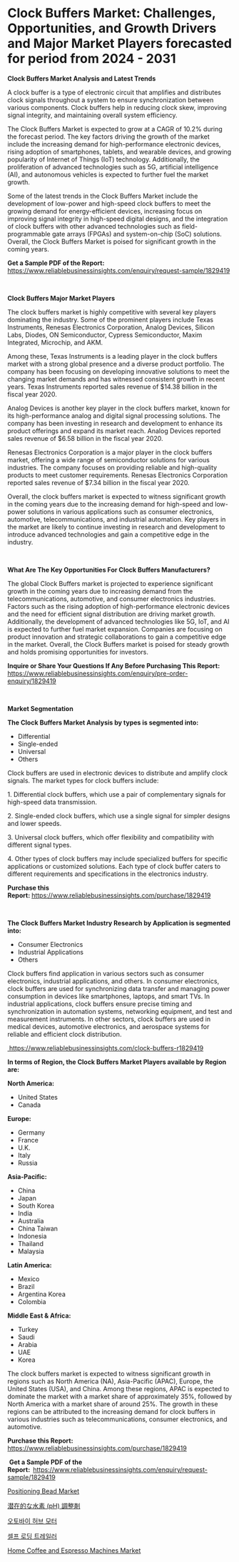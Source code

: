<p><h1>Clock Buffers Market: Challenges, Opportunities, and Growth Drivers and Major Market Players forecasted for period from 2024 - 2031</h1></p><p><strong>Clock Buffers Market Analysis and Latest Trends</strong></p>
<p><p>A clock buffer is a type of electronic circuit that amplifies and distributes clock signals throughout a system to ensure synchronization between various components. Clock buffers help in reducing clock skew, improving signal integrity, and maintaining overall system efficiency.</p><p>The Clock Buffers Market is expected to grow at a CAGR of 10.2% during the forecast period. The key factors driving the growth of the market include the increasing demand for high-performance electronic devices, rising adoption of smartphones, tablets, and wearable devices, and growing popularity of Internet of Things (IoT) technology. Additionally, the proliferation of advanced technologies such as 5G, artificial intelligence (AI), and autonomous vehicles is expected to further fuel the market growth.</p><p>Some of the latest trends in the Clock Buffers Market include the development of low-power and high-speed clock buffers to meet the growing demand for energy-efficient devices, increasing focus on improving signal integrity in high-speed digital designs, and the integration of clock buffers with other advanced technologies such as field-programmable gate arrays (FPGAs) and system-on-chip (SoC) solutions. Overall, the Clock Buffers Market is poised for significant growth in the coming years.</p></p>
<p><strong>Get a Sample PDF of the Report:&nbsp;</strong> <a href="https://www.reliablebusinessinsights.com/enquiry/request-sample/1829419">https://www.reliablebusinessinsights.com/enquiry/request-sample/1829419</a></p>
<p>&nbsp;</p>
<p><strong>Clock Buffers Major Market Players</strong></p>
<p><p>The clock buffers market is highly competitive with several key players dominating the industry. Some of the prominent players include Texas Instruments, Renesas Electronics Corporation, Analog Devices, Silicon Labs, Diodes, ON Semiconductor, Cypress Semiconductor, Maxim Integrated, Microchip, and AKM.</p><p>Among these, Texas Instruments is a leading player in the clock buffers market with a strong global presence and a diverse product portfolio. The company has been focusing on developing innovative solutions to meet the changing market demands and has witnessed consistent growth in recent years. Texas Instruments reported sales revenue of $14.38 billion in the fiscal year 2020.</p><p>Analog Devices is another key player in the clock buffers market, known for its high-performance analog and digital signal processing solutions. The company has been investing in research and development to enhance its product offerings and expand its market reach. Analog Devices reported sales revenue of $6.58 billion in the fiscal year 2020.</p><p>Renesas Electronics Corporation is a major player in the clock buffers market, offering a wide range of semiconductor solutions for various industries. The company focuses on providing reliable and high-quality products to meet customer requirements. Renesas Electronics Corporation reported sales revenue of $7.34 billion in the fiscal year 2020.</p><p>Overall, the clock buffers market is expected to witness significant growth in the coming years due to the increasing demand for high-speed and low-power solutions in various applications such as consumer electronics, automotive, telecommunications, and industrial automation. Key players in the market are likely to continue investing in research and development to introduce advanced technologies and gain a competitive edge in the industry.</p></p>
<p>&nbsp;</p>
<p><strong>What Are The Key Opportunities For Clock Buffers Manufacturers?</strong></p>
<p><p>The global Clock Buffers market is projected to experience significant growth in the coming years due to increasing demand from the telecommunications, automotive, and consumer electronics industries. Factors such as the rising adoption of high-performance electronic devices and the need for efficient signal distribution are driving market growth. Additionally, the development of advanced technologies like 5G, IoT, and AI is expected to further fuel market expansion. Companies are focusing on product innovation and strategic collaborations to gain a competitive edge in the market. Overall, the Clock Buffers market is poised for steady growth and holds promising opportunities for investors.</p></p>
<p><strong>Inquire or Share Your Questions If Any Before Purchasing This Report:</strong> <a href="https://www.reliablebusinessinsights.com/enquiry/pre-order-enquiry/1829419">https://www.reliablebusinessinsights.com/enquiry/pre-order-enquiry/1829419</a></p>
<p>&nbsp;</p>
<p><strong>Market Segmentation</strong></p>
<p><strong>The Clock Buffers Market Analysis by types is segmented into:</strong></p>
<p><ul><li>Differential</li><li>Single-ended</li><li>Universal</li><li>Others</li></ul></p>
<p><p>Clock buffers are used in electronic devices to distribute and amplify clock signals. The market types for clock buffers include:</p><p>1. Differential clock buffers, which use a pair of complementary signals for high-speed data transmission.</p><p>2. Single-ended clock buffers, which use a single signal for simpler designs and lower speeds.</p><p>3. Universal clock buffers, which offer flexibility and compatibility with different signal types.</p><p>4. Other types of clock buffers may include specialized buffers for specific applications or customized solutions. Each type of clock buffer caters to different requirements and specifications in the electronics industry.</p></p>
<p><strong>Purchase this Report:&nbsp;</strong><a href="https://www.reliablebusinessinsights.com/purchase/1829419">https://www.reliablebusinessinsights.com/purchase/1829419</a></p>
<p>&nbsp;</p>
<p><strong>The Clock Buffers Market Industry Research by Application is segmented into:</strong></p>
<p><ul><li>Consumer Electronics</li><li>Industrial Applications</li><li>Others</li></ul></p>
<p><p>Clock buffers find application in various sectors such as consumer electronics, industrial applications, and others. In consumer electronics, clock buffers are used for synchronizing data transfer and managing power consumption in devices like smartphones, laptops, and smart TVs. In industrial applications, clock buffers ensure precise timing and synchronization in automation systems, networking equipment, and test and measurement instruments. In other sectors, clock buffers are used in medical devices, automotive electronics, and aerospace systems for reliable and efficient clock distribution.</p></p>
<p><a href="https://www.reliablebusinessinsights.com/clock-buffers-r1829419">&nbsp;https://www.reliablebusinessinsights.com/clock-buffers-r1829419</a></p>
<p><strong>In terms of Region, the Clock Buffers Market Players available by Region are:</strong></p>
<p>
    <p> <strong> North America: </strong>
        <ul>
            <li>United States</li>
            <li>Canada</li>
        </ul>
        </p> 
    <p> <strong> Europe: </strong>
        <ul>
            <li>Germany</li>
            <li>France</li>
            <li>U.K.</li>
            <li>Italy</li>
            <li>Russia</li>
        </ul>
        </p> 
    <p> <strong> Asia-Pacific: </strong>
        <ul>
            <li>China</li>
            <li>Japan</li>
            <li>South Korea</li>
            <li>India</li>
            <li>Australia</li>
            <li>China Taiwan</li>
            <li>Indonesia</li>
            <li>Thailand</li>
            <li>Malaysia</li>
        </ul>
        </p> 
    <p> <strong> Latin America: </strong>
        <ul>
            <li>Mexico</li>
            <li>Brazil</li>
            <li>Argentina Korea</li>
            <li>Colombia</li>
        </ul>
        </p> 
    <p> <strong> Middle East & Africa: </strong>
        <ul>
            <li>Turkey</li>
            <li>Saudi</li>
            <li>Arabia</li>
            <li>UAE</li>
            <li>Korea</li>
        </ul>
    </p>
    </p>
<p><p>The clock buffers market is expected to witness significant growth in regions such as North America (NA), Asia-Pacific (APAC), Europe, the United States (USA), and China. Among these regions, APAC is expected to dominate the market with a market share of approximately 35%, followed by North America with a market share of around 25%. The growth in these regions can be attributed to the increasing demand for clock buffers in various industries such as telecommunications, consumer electronics, and automotive.</p></p>
<p><strong>Purchase this Report: </strong><a href="https://www.reliablebusinessinsights.com/purchase/1829419">https://www.reliablebusinessinsights.com/purchase/1829419</a></p>
<p>&nbsp;<strong>Get a Sample PDF of the Report:&nbsp;&nbsp;</strong><a href="https://www.reliablebusinessinsights.com/enquiry/request-sample/1829419">https://www.reliablebusinessinsights.com/enquiry/request-sample/1829419</a></p>
<p><strong></strong></p>
<p><p><a href="https://github.com/mdhefjumiah/Market-Research-Report-List-1/blob/main/positioning-bead-market.md">Positioning Bead Market</a></p><p><a href="https://github.com/DeonBoer2023/Market-Research-Report-List-1/blob/main/9432079147574.md">潜在的な水素 (pH) 調整剤</a></p><p><a href="https://github.com/sarassiksa/Market-Research-Report-List-1/blob/main/6364297156769.md">오토바이 허브 모터</a></p><p><a href="https://github.com/tukangkrupk/Market-Research-Report-List-1/blob/main/4855720156768.md">셀프 로딩 트레일러</a></p><p><a href="https://github.com/wrwgzwbr35/Market-Research-Report-List-1/blob/main/home-coffee-and-espresso-machines-market.md">Home Coffee and Espresso Machines Market</a></p></p>